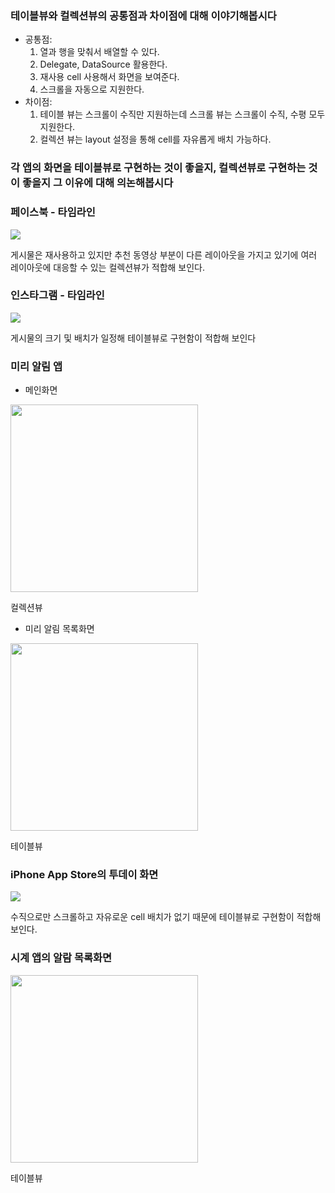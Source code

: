 ### 테이블뷰와 컬렉션뷰의 공통점과 차이점에 대해 이야기해봅시다

- 공통점: 
    1. 열과 행을 맞춰서 배열할 수 있다.
    2. Delegate, DataSource 활용한다.
    3. 재사용 cell 사용해서 화면을 보여준다.
    4. 스크롤을 자동으로 지원한다.
- 차이점: 
    1. 테이블 뷰는 스크롤이 수직만 지원하는데 스크롤 뷰는 스크롤이 수직, 수평 모두 지원한다.
    2. 컬렉션 뷰는 layout 설정을 통해 cell를 자유롭게 배치 가능하다.
    
### 각 앱의 화면을 테이블뷰로 구현하는 것이 좋을지, 컬렉션뷰로 구현하는 것이 좋을지 그 이유에 대해 의논해봅시다

### 페이스북 - 타임라인
![](https://i.imgur.com/ktpj6P8.gif)

게시물은 재사용하고 있지만 추천 동영상 부분이 다른 레이아웃을 가지고 있기에 여러 레이아웃에 대응할 수 있는
컬렉션뷰가 적합해 보인다.

### 인스타그램 - 타임라인
![](https://i.imgur.com/zSdi49W.gif)

게시물의 크기 및 배치가 일정해 테이블뷰로 구현함이 적합해 보인다


### 미리 알림 앱
- 메인화면
<img src="https://i.imgur.com/PXTXrYr.png " width="300">

컬렉션뷰

- 미리 알림 목록화면
<img src="https://i.imgur.com/dPkdhvd.png " width="300">

테이블뷰

### iPhone App Store의 투데이 화면
![](https://i.imgur.com/fpr99XX.gif)

수직으로만 스크롤하고 자유로운 cell 배치가 없기 때문에 테이블뷰로 구현함이 적합해 보인다.

### 시계 앱의 알람 목록화면
<img src="https://i.imgur.com/n8Ewg3q.png" width="300">

테이블뷰

